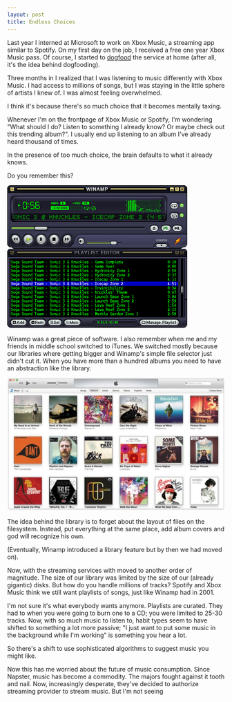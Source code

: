 ```yaml
---
layout: post
title: Endless Choices
---
```

Last year I interned at Microsoft to work on Xbox Music, a streaming app similar to Spotify. On my first day on the job, I received a free one year Xbox Music pass. Of course, I started to [dogfood](http://en.wikipedia.org/wiki/Dogfooding) the service at home (after all, it's the idea behind dogfooding).

Three months in I realized that I was listening to music differently with Xbox Music.
I had access to millions of songs, but I was staying in the little sphere of artists I knew of. I was almost feeling overwhelmed.

<!-- more -->

I think it's because there's so much choice that it becomes mentally taxing. 

Whenever I'm on the frontpage of Xbox Music or Spotify, I'm wondering "What should I do? Listen to something I already know? Or maybe check out this trending album?". I usually end up listening to an album I've already heard thousand of times.

In the presence of too much choice, the brain defaults to what it already knows.

Do you remember this?

![Winamp screenshot](images/endless/winamp.gif)

Winamp was a great piece of software. I also remember when me and my friends in middle school switched to iTunes. We switched mostly because our libraries where getting bigger and Winamp's simple file selector just didn't cut it. When you have more than a hundred albums you need to have an abstraction like the library.

![Itunes library](images/endless/itunes_library.jpg)

The idea behind the library is to forget about the layout of files on the filesystem. Instead, put everything at the same place, add 
album covers and god will recognize his own.

(Eventually, Winamp introduced a library feature but by then we had moved on).


Now, with the streaming services with moved to another order of magnitude. The size of our library was limited by the size of our (already gigantic) disks. 
But how do you handle millions of tracks? Spotify and Xbox Music think we still want playlists of songs, just like Winamp had in 2001. 

I'm not sure it's what everybody wants anymore. Playlists are curated. They had to when you were going to burn one to a CD; you were limited to 25-30 tracks. Now, with so much music to listen to, habit types seem to have shifted to something a lot more passive; "I just want to put some music in the background while I'm working" is something you hear a lot.

So there's a shift to use sophisticated algorithms to suggest music you might like.

Now this has me worried about the future of music consumption. Since Napster, music has become a commodity. The majors fought against it tooth and nail. Now, increasingly desperate, they've decided to authorize streaming provider to stream music. But I'm not seeing 
